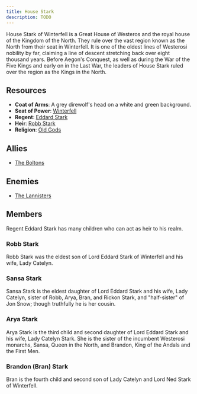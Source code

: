 ```yaml
---
title: House Stark
description: TODO
---
```


House Stark of Winterfell is a Great House of Westeros and the royal house of the Kingdom of the North. They rule over the vast region known as the North from their seat in Winterfell. It is one of the oldest lines of Westerosi nobility by far, claiming a line of descent stretching back over eight thousand years. Before Aegon's Conquest, as well as during the War of the Five Kings and early on in the Last War, the leaders of House Stark ruled over the region as the Kings in the North.

## Resources
- **Coat of Arms**: A grey direwolf's head on a white and green background.
- **Seat of Power**: [Winterfell](/seats-of-power/winterfell)
- **Regent**: [Eddard Stark](/regents/eddard-stark)
- **Heir**: [Robb Stark](#robb-stark)
- **Religion**: [Old Gods](/setting/religion#old-gods)

## Allies
- [The Boltons](/great-houses/house-bolton)

## Enemies
- [The Lannisters](/great-houses/house-lannister)

## Members
Regent Eddard Stark has many children who can act as heir to his realm.

### Robb Stark
Robb Stark was the eldest son of Lord Eddard Stark of Winterfell and his wife, Lady Catelyn.

### Sansa Stark
Sansa Stark is the eldest daughter of Lord Eddard Stark and his wife, Lady Catelyn, sister of Robb, Arya, Bran, and Rickon Stark, and "half-sister" of Jon Snow; though truthfully he is her cousin. 

### Arya Stark
Arya Stark is the third child and second daughter of Lord Eddard Stark and his wife, Lady Catelyn Stark. She is the sister of the incumbent Westerosi monarchs, Sansa, Queen in the North, and Brandon, King of the Andals and the First Men. 

### Brandon (Bran) Stark
Bran is the fourth child and second son of Lady Catelyn and Lord Ned Stark of Winterfell.